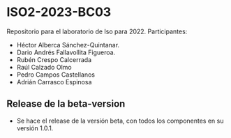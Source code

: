 # ISO2-2023-BC03

Repositorio para el laboratorio de Iso para 2022.
Participantes: 
* Héctor Alberca Sánchez-Quintanar.
* Dario Andrés Fallavollita Figueroa.
* Rubén Crespo Calcerrada
* Raúl Calzado Olmo
* Pedro Campos Castellanos
* Adrián Carrasco Espinosa

## Release de la beta-version

* Se hace el release de la versión beta, con todos los componentes en su versión 1.0.1.
